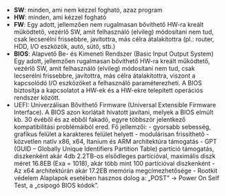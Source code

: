 - **SW**: minden, ami nem kézzel fogható, azaz program
- **HW**: minden, ami kézzel fogható
- **FW**: Egy adott, jellemzően nem rugalmasan bővíthető HW-ra kreált működtető, vezérlő SW, amit felhasználó (elvileg) módosítani nem tud, csak lecserélni frissebbre, javítottra, más célra átalakítottra (pl.: router, HDD, I/O eszközök, autó, sütő, stb.)
- **BIOS**: Alapvető Be- és Kimeneti Rendszer (Basic Input Output System) Egy adott, jellemzően rugalmasan bővíthető HW-ra kreált működtető, vezérlő SW, amit felhasználó (elvileg) módosítani nem tud, csak lecserélni frissebbre, javítottra, más célra átalakítottra, viszont a kapcsolódó I/O eszközöket a felhasználó paraméterezheti. A BIOS biztosítja a kapcsolatot a HW-ek és a HW-ekre telepített operációs rendszer között.
- UEFI: Univerzálisan Bővíthető Firmware (Universal Extensible Firmware Interface). A BIOS azon korlátait hivatott javítani, melyek a BIOS elmúlt kb. 30 évéből és az ebből fakadó, egyre többször jelentkező kompatibilitási problémáiból ered. Fő jellemzői:
			- gyorsabb sebesség, grafikus felület a karakteres felület helyett
			- modulárisan frissíthető
			- közvetlen natív x86, x64, Itanium és ARM architektúra támogatás
			- GPT (GUID – Globally Unique Identifiers Partition Table) partíció támogatás, diszkenként akár 4db 2.2TB-os elsődleges partícióval, maximális diszk méret 16.8EB (Exa = 1018), akár több mint 100 partícióval diszkenként
			- Az x64 architektúrán akár 17.2EB memória megcímezhetősége
			- Rootkit védelem
Alaplapok esetében hasznos dolog a: „POST” → Power On Self Test, a „csipogó BIOS kódok”.